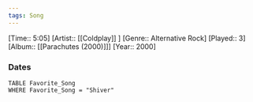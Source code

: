 ```yaml
---
tags: Song  
---
```

[Time:: 5:05]
[Artist:: [[Coldplay]] ]
[Genre:: Alternative Rock]
[Played:: 3]
[Album:: [[Parachutes (2000)]]]
[Year:: 2000]
### Dates
````dataview
TABLE Favorite_Song
WHERE Favorite_Song = "Shiver"
````
